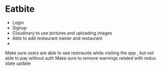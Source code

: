 # Eatbite

* Login
* Signup
* Cloudinary to use pictures and uploading images
* Able to add restaurant owner and restaurant
* 


Make sure users are able to see restraunts while visiting the app , but not able to pay without auth
Make sure to remove warnings related with redux state update
